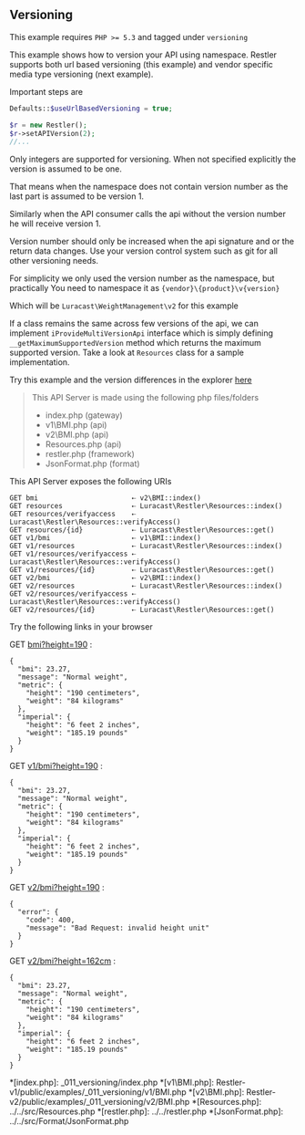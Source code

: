 ## Versioning 

 This example requires `PHP >= 5.3` and tagged under `versioning`


This example shows how to version your API using namespace. Restler supports
both url based versioning (this example) and vendor specific media type
versioning (next example).

Important steps are

```php
Defaults::$useUrlBasedVersioning = true;

$r = new Restler();
$r->setAPIVersion(2);
//...
```

Only integers are supported for versioning. When not specified explicitly the
version is assumed to be one.

That means when the namespace does not contain
version number as the last part is assumed to be version 1.

Similarly when the API consumer calls the api without the version number he
will receive version 1.

Version number should only be increased when the api signature and or the return
data changes. Use your version control system such as git for all other
versioning needs.

For simplicity we only used the version number as the namespace, but practically
You need to namespace it as `{vendor}\{product}\v{version}`

Which will be `Luracast\WeightManagement\v2` for this example

If a class remains the same across few versions of the api, we can implement
`iProvideMultiVersionApi` interface which is simply defining `__getMaximumSupportedVersion`
method which returns the maximum supported version. Take a look at `Resources`
class for a sample implementation.

Try this example and the version differences in the explorer [here](explorer/index.html#!/v2)

> This API Server is made using the following php files/folders
> 
> * index.php      (gateway)
> * v1\BMI.php      (api)
> * v2\BMI.php      (api)
> * Resources.php      (api)
> * restler.php      (framework)
> * JsonFormat.php      (format)

This API Server exposes the following URIs

    GET bmi                       ⇠ v2\BMI::index()
    GET resources                 ⇠ Luracast\Restler\Resources::index()
    GET resources/verifyaccess    ⇠ Luracast\Restler\Resources::verifyAccess()
    GET resources/{id}            ⇠ Luracast\Restler\Resources::get()
    GET v1/bmi                    ⇠ v1\BMI::index()
    GET v1/resources              ⇠ Luracast\Restler\Resources::index()
    GET v1/resources/verifyaccess ⇠ Luracast\Restler\Resources::verifyAccess()
    GET v1/resources/{id}         ⇠ Luracast\Restler\Resources::get()
    GET v2/bmi                    ⇠ v2\BMI::index()
    GET v2/resources              ⇠ Luracast\Restler\Resources::index()
    GET v2/resources/verifyaccess ⇠ Luracast\Restler\Resources::verifyAccess()
    GET v2/resources/{id}         ⇠ Luracast\Restler\Resources::get()






Try the following links in your browser

GET [bmi?height=190](index.php/bmi?height=190)
:    
~~~~~~~~~~~~~~~~~~~~~~~~~~~~~~~~
{
  "bmi": 23.27,
  "message": "Normal weight",
  "metric": {
    "height": "190 centimeters",
    "weight": "84 kilograms"
  },
  "imperial": {
    "height": "6 feet 2 inches",
    "weight": "185.19 pounds"
  }
}
~~~~~~~~~~~~~~~~~~~~~~~~~~~~~~~~

GET [v1/bmi?height=190](index.php/v1/bmi?height=190)
:    
~~~~~~~~~~~~~~~~~~~~~~~~~~~~~~~~
{
  "bmi": 23.27,
  "message": "Normal weight",
  "metric": {
    "height": "190 centimeters",
    "weight": "84 kilograms"
  },
  "imperial": {
    "height": "6 feet 2 inches",
    "weight": "185.19 pounds"
  }
}
~~~~~~~~~~~~~~~~~~~~~~~~~~~~~~~~

GET [v2/bmi?height=190](index.php/v2/bmi?height=190)
:    
~~~~~~~~~~~~~~~~~~~~~~~~~~~~~~~~
{
  "error": {
    "code": 400,
    "message": "Bad Request: invalid height unit"
  }
}
~~~~~~~~~~~~~~~~~~~~~~~~~~~~~~~~

GET [v2/bmi?height=162cm](index.php/v2/bmi?height=162cm)
:    
~~~~~~~~~~~~~~~~~~~~~~~~~~~~~~~~
{
  "bmi": 23.27,
  "message": "Normal weight",
  "metric": {
    "height": "190 centimeters",
    "weight": "84 kilograms"
  },
  "imperial": {
    "height": "6 feet 2 inches",
    "weight": "185.19 pounds"
  }
}
~~~~~~~~~~~~~~~~~~~~~~~~~~~~~~~~





*[index.php]: _011_versioning/index.php
*[v1\BMI.php]: Restler-v1/public/examples/_011_versioning/v1/BMI.php
*[v2\BMI.php]: Restler-v2/public/examples/_011_versioning/v2/BMI.php
*[Resources.php]: ../../src/Resources.php
*[restler.php]: ../../restler.php
*[JsonFormat.php]: ../../src/Format/JsonFormat.php

